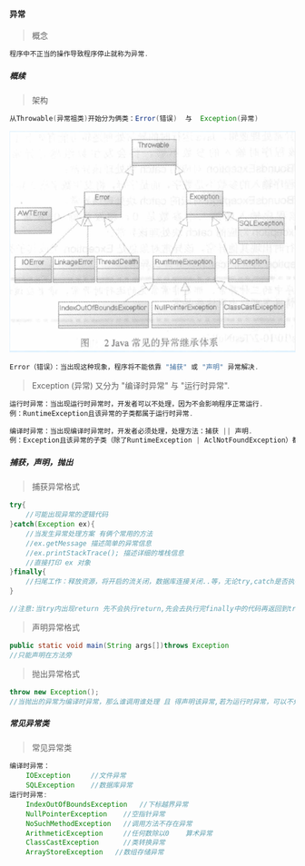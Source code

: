 #### 异常

> 概念

```java
程序中不正当的操作导致程序停止就称为异常.
```

##### 概续

> 架构

```java
从Throwable(异常祖类)开始分为俩类：Error(错误)  与  Exception(异常)
```

![QQ截图20190529201704](..\images\QQ截图20190529201704.png)

```java
Error（错误）：当出现这种现象，程序将不能依靠 "捕获" 或 "声明" 异常解决.
```

> Exception (异常)  又分为 "编译时异常" 与 "运行时异常".

```java
运行时异常：当出现运行时异常时，开发者可以不处理，因为不会影响程序正常运行.
例：RuntimeException且该异常的子类都属于运行时异常.
```

```java
编译时异常：当出现编译时异常时，开发者必须处理，处理方法：捕获 || 声明.
例：Exception且该异常的子类（除了RuntimeException | AclNotFoundException）都是编译时异常.
```

##### 捕获，声明，抛出

> 捕获异常格式

```java
try{
    //可能出现异常的逻辑代码
}catch(Exception ex){
    //当发生异常处理方案 有俩个常用的方法 
    //ex.getMessage 描述简单的异常信息
    //ex.printStackTrace(); 描述详细的堆栈信息
    //直接打印 ex 对象
}finally{
    //扫尾工作：释放资源，将开启的流关闭，数据库连接关闭..等，无论try,catch是否执行都会执行finally
}
```

```java
//注意:当try内出现return 先不会执行return,先会去执行完finally中的代码再返回到try.
```

> 声明异常格式

```java
public static void main(String args[])throws Exception
//只能声明在方法旁
```

> 抛出异常格式

```java
throw new Exception();
//当抛出的异常为编译时异常，那么谁调用谁处理 且 得声明该异常,若为运行时异常，可以不处理.
```

##### 常见异常类

> 常见异常类

```java
编译时异常：
	IOException		//文件异常
	SQLException	//数据库异常
运行时异常:
	IndexOutOfBoundsException	//下标越界异常
	NullPointerException	//空指针异常
	NoSuchMethodException	//调用方法不存在异常
    ArithmeticException     //任何数除以0	算术异常
    ClassCastException		//类转换异常
    ArrayStoreException   //数组存储异常
```

